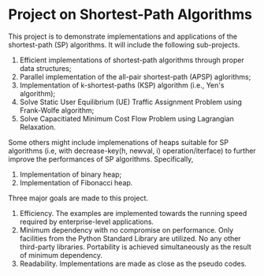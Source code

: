 # Project on Shortest-Path Algorithms

This project is to demonstrate implementations and applications of the shortest-path (SP) algorithms. It will include the following sub-projects.

1. Efficient implementations of shortest-path algorithms through proper data structures;
2. Parallel implementation of the all-pair shortest-path (APSP) aglorithms;
3. Implementation of k-shortest-paths (KSP) algorithm (i.e., Yen's algorithm);
4. Solve Static User Equilibrium (UE) Traffic Assignment Problem using Frank-Wolfe algorithm;
5. Solve Capacitiated Minimum Cost Flow Problem using Lagrangian Relaxation.

Some others might include implemenations of heaps suitable for SP algorithms (i.e, with decrease-key(h, newval, i) operation/iterface) to further improve the performances of SP algorithms. Specifically, 

1. Implementation of binary heap;
2. Implementation of Fibonacci heap.

Three major goals are made to this project.

1.	Efficiency. The examples are implemented towards the running speed required by enterprise-level applications. 
2.	Minimum dependency with no compromise on performance. Only facilities from the Python Standard Library are utilized. No any other third-party libraries. Portability is achieved simultaneously as the result of minimum dependency.
3.	Readability. Implementations are made as close as the pseudo codes. 
